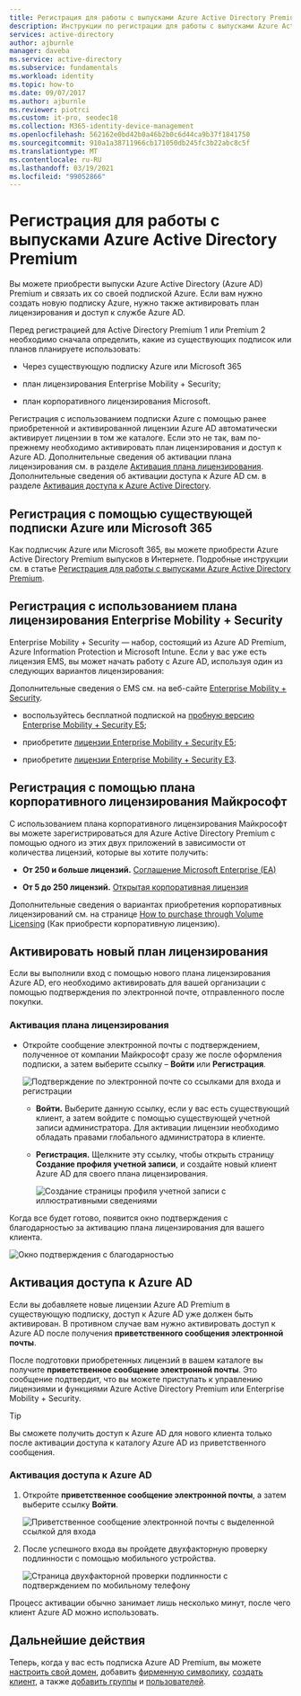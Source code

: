 ```yaml
---
title: Регистрация для работы с выпусками Azure Active Directory Premium | Документация Майкрософт
description: Инструкции по регистрации для работы с выпусками Azure Active Directory Premium.
services: active-directory
author: ajburnle
manager: daveba
ms.service: active-directory
ms.subservice: fundamentals
ms.workload: identity
ms.topic: how-to
ms.date: 09/07/2017
ms.author: ajburnle
ms.reviewer: piotrci
ms.custom: it-pro, seodec18
ms.collection: M365-identity-device-management
ms.openlocfilehash: 562162e0bd42b0a46b2b0c6d44ca9b37f1841750
ms.sourcegitcommit: 910a1a38711966cb171050db245fc3b22abc8c5f
ms.translationtype: MT
ms.contentlocale: ru-RU
ms.lasthandoff: 03/19/2021
ms.locfileid: "99052866"
---
```

# <a name="sign-up-for-azure-active-directory-premium-editions"></a>Регистрация для работы с выпусками Azure Active Directory Premium
Вы можете приобрести выпуски Azure Active Directory (Azure AD) Premium и связать их со своей подпиской Azure. Если вам нужно создать новую подписку Azure, нужно также активировать план лицензирования и доступ к службе Azure AD.

Перед регистрацией для Active Directory Premium 1 или Premium 2 необходимо сначала определить, какие из существующих подписок или планов планируете использовать:

- Через существующую подписку Azure или Microsoft 365

- план лицензирования Enterprise Mobility + Security;

- план корпоративного лицензирования Microsoft.

Регистрация с использованием подписки Azure с помощью ранее приобретенной и активированной лицензии Azure AD автоматически активирует лицензии в том же каталоге. Если это не так, вам по-прежнему необходимо активировать план лицензирования и доступ к Azure AD. Дополнительные сведения об активации плана лицензирования см. в разделе [Активация плана лицензирования](#activate-your-new-license-plan). Дополнительные сведения об активации доступа к Azure AD см. в разделе [Активация доступа к Azure Active Directory](#activate-your-azure-ad-access). 

## <a name="sign-up-using-your-existing-azure-or-microsoft-365-subscription"></a>Регистрация с помощью существующей подписки Azure или Microsoft 365
Как подписчик Azure или Microsoft 365, вы можете приобрести Azure Active Directory Premium выпусков в Интернете. Подробные инструкции см. в статье [Регистрация для работы с выпусками Azure Active Directory Premium](https://channel9.msdn.com/Series/Azure-Active-Directory-Videos-Demos/How-to-Purchase-Azure-Active-Directory-Premium-New-Customers).

## <a name="sign-up-using-your-enterprise-mobility--security-licensing-plan"></a>Регистрация с использованием плана лицензирования Enterprise Mobility + Security
Enterprise Mobility + Security — набор, состоящий из Azure AD Premium, Azure Information Protection и Microsoft Intune. Если у вас уже есть лицензия EMS, вы может начать работу с Azure AD, используя один из следующих вариантов лицензирования:

Дополнительные сведения о EMS см. на веб-сайте [Enterprise Mobility + Security](https://www.microsoft.com/cloud-platform/enterprise-mobility-security).

- воспользуйтесь бесплатной подпиской на [пробную версию Enterprise Mobility + Security E5](https://signup.microsoft.com/Signup?OfferId=87dd2714-d452-48a0-a809-d2f58c4f68b7&ali=1);

- приобретите [лицензии Enterprise Mobility + Security E5](https://signup.microsoft.com/Signup?OfferId=e6de2192-536a-4dc3-afdc-9e2602b6c790&ali=1);

- приобретите [лицензии Enterprise Mobility + Security E3](https://signup.microsoft.com/Signup?OfferId=4BBA281F-95E8-4136-8B0F-037D6062F54C&ali=1).

## <a name="sign-up-using-your-microsoft-volume-licensing-plan"></a>Регистрация с помощью плана корпоративного лицензирования Майкрософт
С использованием плана корпоративного лицензирования Майкрософт вы можете зарегистрироваться для Azure Active Directory Premium с помощью одного из этих двух приложений в зависимости от количества лицензий, которые вы хотите получить:

- **От 250 и больше лицензий.** [Соглашение Microsoft Enterprise (EA)](https://www.microsoft.com/en-us/licensing/licensing-programs/enterprise.aspx)

- **От 5 до 250 лицензий.** [Открытая корпоративная лицензия](https://www.microsoft.com/en-us/licensing/licensing-programs/open-license.aspx)

Дополнительные сведения о вариантах приобретения корпоративных лицензирований см. на странице [How to purchase through Volume Licensing](https://www.microsoft.com/en-us/licensing/how-to-buy/how-to-buy.aspx) (Как приобрести корпоративную лицензию).

## <a name="activate-your-new-license-plan"></a>Активировать новый план лицензирования
Если вы выполнили вход с помощью нового плана лицензирования Azure AD, его необходимо активировать для вашей организации с помощью подтверждения по электронной почте, отправленного после покупки.

### <a name="to-activate-your-license-plan"></a>Активация плана лицензирования
- Откройте сообщение электронной почты с подтверждением, полученное от компании Майкрософт сразу же после оформления подписки, а затем выберите ссылку – **Войти** или **Регистрация**.
   
    ![Подтверждение по электронной почте со ссылками для входа и регистрации](media/active-directory-get-started-premium/MOLSEmail.png)

    - **Войти.** Выберите данную ссылку, если у вас есть существующий клиент, а затем войдите с помощью существующей учетной записи администратора. Для активации лицензии необходимо обладать правами глобального администратора в клиенте.

    - **Регистрация.** Щелкните эту ссылку, чтобы открыть страницу **Создание профиля учетной записи**, и создайте новый клиент Azure AD для своего плана лицензирования.

        ![Создание страницы профиля учетной записи с иллюстративными сведениями](media/active-directory-get-started-premium/MOLSAccountProfile.png)

Когда все будет готово, появится окно подтверждения с благодарностью за активацию плана лицензирования для вашего клиента.

![Окно подтверждения с благодарностью](media/active-directory-get-started-premium/MOLSThankYou.png)

## <a name="activate-your-azure-ad-access"></a>Активация доступа к Azure AD
Если вы добавляете новые лицензии Azure AD Premium в существующую подписку, доступ к Azure AD уже должен быть активирован. В противном случае вам нужно активировать доступ к Azure AD после получения **приветственного сообщения электронной почты**.  

После подготовки приобретенных лицензий в вашем каталоге вы получите **приветственное сообщение электронной почты**. Это сообщение подтвердит, что вы можете приступать к управлению лицензиями и функциями Azure Active Directory Premium или Enterprise Mobility + Security. 

> [!TIP]
> Вы сможете получить доступ к Azure AD для нового клиента только после активации доступа к каталогу Azure AD из приветственного сообщения.

### <a name="to-activate-your-azure-ad-access"></a>Активация доступа к Azure AD

1. Откройте **приветственное сообщение электронной почты**, а затем выберите ссылку **Войти**.
   
    ![Приветственное сообщение электронной почты с выделенной ссылкой для входа](media/active-directory-get-started-premium/AADEmail.png)

2. После успешного входа вы пройдете двухфакторную проверку подлинности с помощью мобильного устройства.
   
    ![Страница двухфакторной проверки подлинности с подтверждением по мобильному телефону](media/active-directory-get-started-premium/SignUppage.png)

Процесс активации обычно занимает лишь несколько минут, после чего клиент Azure AD можно использовать. 

## <a name="next-steps"></a>Дальнейшие действия
Теперь, когда у вас есть подписка Azure AD Premium, вы можете [настроить свой домен](add-custom-domain.md), добавить [фирменную символику](customize-branding.md), [создать клиент](active-directory-access-create-new-tenant.md), а также [добавить группы](active-directory-groups-create-azure-portal.md) и [пользователей](add-users-azure-active-directory.md).
